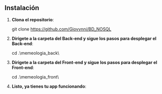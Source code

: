 
## Instalación

1. **Clona el repositorio**:

   git clone https://github.com/Giovvnni/BD_NOSQL

2. **Dirigete a la carpeta del Back-end y sigue los pasos para desplegar el Back-end**:

   cd .\memeologia_back\

3. **Dirigete a la carpeta del Front-end y sigue los pasos para desplegar el Front-end**:

   cd .\memeologia_front\

4. **Listo, ya tienes tu app funcionando**: